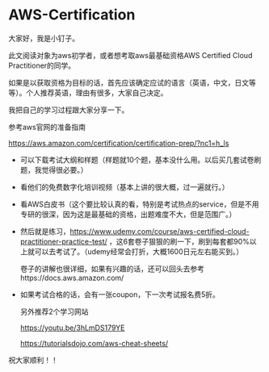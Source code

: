 # AWS-Certification

大家好，我是小钉子。

此文阅读对象为aws初学者，或者想考取aws最基础资格AWS Certified Cloud Practitioner的同学。

如果是以获取资格为目标的话，首先应该确定应试的语言（英语，中文，日文等等）。个人推荐英语，理由有很多，大家自己决定。

我把自己的学习过程跟大家分享一下。

参考aws官网的准备指南

https://aws.amazon.com/certification/certification-prep/?nc1=h_ls

- 可以下载考试大纲和样题（样题就10个题，基本没什么用。以后买几套试卷刷题，我觉得很必要。）

- 看他们的免费数字化培训视频（基本上讲的很大概，过一遍就行。）

- 看AWS白皮书（这个要比较认真的看，特别是考试热点的service，但是不用专研的很深，因为这是最基础的资格，出题难度不大，但是范围广。）

- 然后就是练习，https://www.udemy.com/course/aws-certified-cloud-practitioner-practice-test/
，这6套卷子狠狠的刷一下，刷到每套都90%以上就可以去考试了。（udemy经常会打折，大概1600日元左右能买到。）

  卷子的讲解也很详细，如果有兴趣的话，还可以回头去参考https://docs.aws.amazon.com/

- 如果考试合格的话，会有一张coupon，下一次考试报名费5折。

  另外推荐2个学习网站

  https://youtu.be/3hLmDS179YE

  https://tutorialsdojo.com/aws-cheat-sheets/

  

祝大家顺利！！

